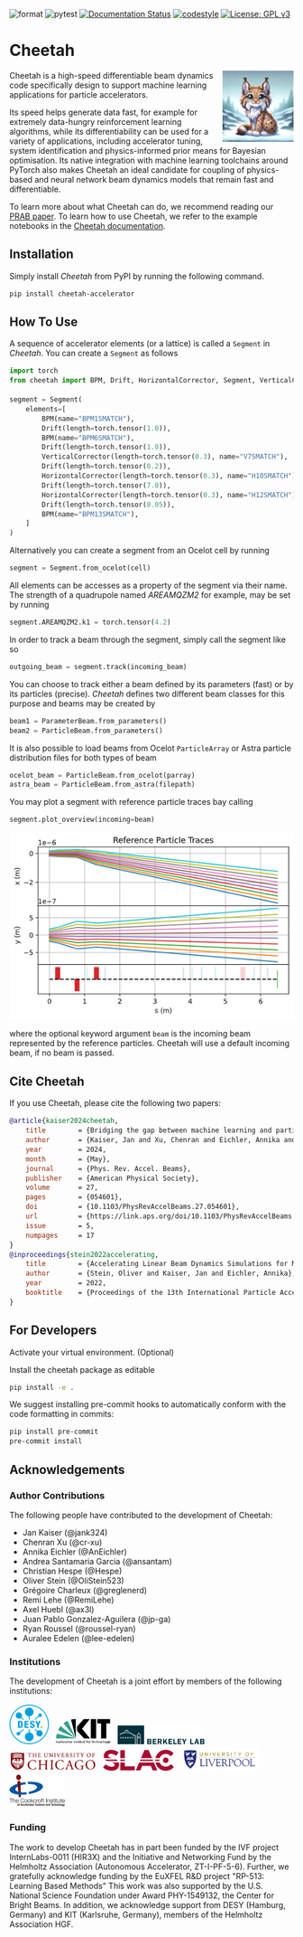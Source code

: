 ![format](https://github.com/desy-ml/cheetah/actions/workflows/format.yaml/badge.svg)
![pytest](https://github.com/desy-ml/cheetah/actions/workflows/pytest.yaml/badge.svg)
[![Documentation Status](https://readthedocs.org/projects/cheetah-accelerator/badge/?version=latest)](https://cheetah-accelerator.readthedocs.io/en/latest/?badge=latest)
[![codestyle](https://img.shields.io/badge/code%20style-black-000000.svg)](https://github.com/psf/black)
[![License: GPL v3](https://img.shields.io/badge/License-GPLv3-blue.svg)](https://www.gnu.org/licenses/gpl-3.0)

<!-- [![coverage report](https://gitlab.com/araffin/stable-baselines3/badges/master/coverage.svg)](https://gitlab.com/araffin/stable-baselines3/-/commits/master) -->

# Cheetah

<img src="https://github.com/desy-ml/cheetah/raw/master/images/logo.png" align="right" width="25%"/>

Cheetah is a high-speed differentiable beam dynamics code specifically design to support machine learning applications for particle accelerators.

Its speed helps generate data fast, for example for extremely data-hungry reinforcement learning algorithms, while its differentiability can be used for a variety of applications, including accelerator tuning, system identification and physics-informed prior means for Bayesian optimisation. Its native integration with machine learning toolchains around PyTorch also makes Cheetah an ideal candidate for coupling of physics-based and neural network beam dynamics models that remain fast and differentiable.

To learn more about what Cheetah can do, we recommend reading our [PRAB paper](https://doi.org/10.1103/PhysRevAccelBeams.27.054601). To learn how to use Cheetah, we refer to the example notebooks in the [Cheetah documentation](https://cheetah-accelerator.readthedocs.io/).

## Installation

Simply install _Cheetah_ from PyPI by running the following command.

```bash
pip install cheetah-accelerator
```

## How To Use

A sequence of accelerator elements (or a lattice) is called a `Segment` in _Cheetah_. You can create a `Segment` as follows

```python
import torch
from cheetah import BPM, Drift, HorizontalCorrector, Segment, VerticalCorrector

segment = Segment(
    elements=[
        BPM(name="BPM1SMATCH"),
        Drift(length=torch.tensor(1.0)),
        BPM(name="BPM6SMATCH"),
        Drift(length=torch.tensor(1.0)),
        VerticalCorrector(length=torch.tensor(0.3), name="V7SMATCH"),
        Drift(length=torch.tensor(0.2)),
        HorizontalCorrector(length=torch.tensor(0.3), name="H10SMATCH"),
        Drift(length=torch.tensor(7.0)),
        HorizontalCorrector(length=torch.tensor(0.3), name="H12SMATCH"),
        Drift(length=torch.tensor(0.05)),
        BPM(name="BPM13SMATCH"),
    ]
)
```

Alternatively you can create a segment from an Ocelot cell by running

```python
segment = Segment.from_ocelot(cell)
```

All elements can be accesses as a property of the segment via their name. The strength of a quadrupole named _AREAMQZM2_ for example, may be set by running

```python
segment.AREAMQZM2.k1 = torch.tensor(4.2)
```

In order to track a beam through the segment, simply call the segment like so

```python
outgoing_beam = segment.track(incoming_beam)
```

You can choose to track either a beam defined by its parameters (fast) or by its particles (precise). _Cheetah_ defines two different beam classes for this purpose and beams may be created by

```python
beam1 = ParameterBeam.from_parameters()
beam2 = ParticleBeam.from_parameters()
```

It is also possible to load beams from Ocelot `ParticleArray` or Astra particle distribution files for both types of beam

```python
ocelot_beam = ParticleBeam.from_ocelot(parray)
astra_beam = ParticleBeam.from_astra(filepath)
```

You may plot a segment with reference particle traces bay calling

```python
segment.plot_overview(incoming=beam)
```

![Overview Plot](https://github.com/desy-ml/cheetah/raw/master/images/misalignment.png)

where the optional keyword argument `beam` is the incoming beam represented by the reference particles. Cheetah will use a default incoming beam, if no beam is passed.

## Cite Cheetah

If you use Cheetah, please cite the following two papers:

```bibtex
@article{kaiser2024cheetah,
    title        = {Bridging the gap between machine learning and particle accelerator physics with high-speed, differentiable simulations},
    author       = {Kaiser, Jan and Xu, Chenran and Eichler, Annika and Santamaria Garcia, Andrea},
    year         = 2024,
    month        = {May},
    journal      = {Phys. Rev. Accel. Beams},
    publisher    = {American Physical Society},
    volume       = 27,
    pages        = {054601},
    doi          = {10.1103/PhysRevAccelBeams.27.054601},
    url          = {https://link.aps.org/doi/10.1103/PhysRevAccelBeams.27.054601},
    issue        = 5,
    numpages     = 17
}
@inproceedings{stein2022accelerating,
    title        = {Accelerating Linear Beam Dynamics Simulations for Machine Learning Applications},
    author       = {Stein, Oliver and Kaiser, Jan and Eichler, Annika},
    year         = 2022,
    booktitle    = {Proceedings of the 13th International Particle Accelerator Conference}
}
```

## For Developers

Activate your virtual environment. (Optional)

Install the cheetah package as editable

```sh
pip install -e .
```

We suggest installing pre-commit hooks to automatically conform with the code formatting in commits:

```sh
pip install pre-commit
pre-commit install
```

## Acknowledgements

### Author Contributions

The following people have contributed to the development of Cheetah:

- Jan Kaiser (@jank324)
- Chenran Xu (@cr-xu)
- Annika Eichler (@AnEichler)
- Andrea Santamaria Garcia (@ansantam)
- Christian Hespe (@Hespe)
- Oliver Stein (@OliStein523)
- Grégoire Charleux (@greglenerd)
- Remi Lehe (@RemiLehe)
- Axel Huebl (@ax3l)
- Juan Pablo Gonzalez-Aguilera (@jp-ga)
- Ryan Roussel (@roussel-ryan)
- Auralee Edelen (@lee-edelen)

### Institutions

The development of Cheetah is a joint effort by members of the following institutions:

<img src="https://github.com/desy-ml/cheetah/raw/master/images/desy.png" alt="DESY" style="width: 5em;" vspace="2em"/>&nbsp;&nbsp;
<img src="https://github.com/desy-ml/cheetah/raw/master/images/kit.png" alt="KIT" style="width: 7em;" vspace="2em"/>&nbsp;&nbsp;
<img src="https://github.com/desy-ml/cheetah/raw/master/images/lbnl.png" alt="LBNL" style="width: 11em;" vspace="2em"/>&nbsp;&nbsp;
<img src="https://github.com/desy-ml/cheetah/raw/master/images/university_of_chicago.png" alt="University of Chicago" style="width: 11em;" vspace="2em"/>&nbsp;&nbsp;
<img src="https://github.com/desy-ml/cheetah/raw/master/images/slac.png" alt="SLAC" style="width: 9em;" vspace="2em"/>&nbsp;&nbsp;
<img src="https://github.com/desy-ml/cheetah/raw/master/images/university_of_liverpool.png" alt="University of Liverpool" style="width: 10em;" vspace="2em"/>&nbsp;&nbsp;
<img src="https://github.com/desy-ml/cheetah/raw/master/images/cockcroft.png" alt="Cockcroft Institute" style="width: 7em;" vspace="2em"/>

### Funding

The work to develop Cheetah has in part been funded by the IVF project InternLabs-0011 (HIR3X) and the Initiative and Networking Fund by the Helmholtz Association (Autonomous Accelerator, ZT-I-PF-5-6).
Further, we gratefully acknowledge funding by the EuXFEL R&D project "RP-513: Learning Based Methods"
This work was also supported by the U.S. National Science Foundation under Award PHY-1549132, the Center for Bright Beams.
In addition, we acknowledge support from DESY (Hamburg, Germany) and KIT (Karlsruhe, Germany), members of the Helmholtz Association HGF.
